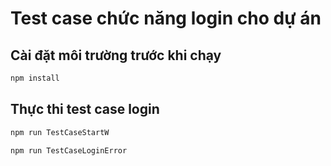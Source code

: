 # Test case chức năng login cho dự án

## Cài đặt môi trường trước khi chạy

```sh
npm install


```

## Thực thi test case login

```sh
npm run TestCaseStartW
```

```sh
npm run TestCaseLoginError
```
